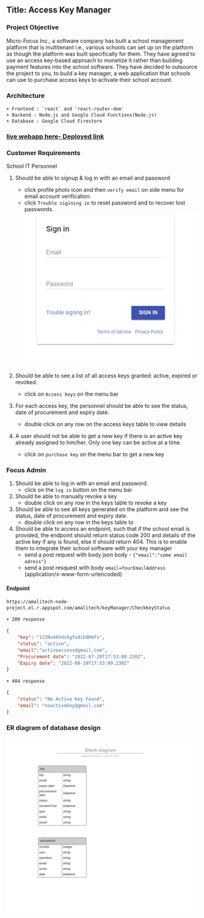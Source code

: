 
##  Title: Access Key Manager
### Project Objective
Micro-Focus Inc., a software company has built a school management platform that is multitenant i.e., various schools can set up on the platform as though the platform was built specifically for them. They have agreed to use an access key-based approach to monetize it rather than building payment features into the school software. They have decided to outsource the project to you, to build a key manager, a web application that schools can use to purchase access keys to activate their school account.

### Architecture
    + Frontend : `react` and 'react-router-dom'
    + Backend : Node.js and Google Cloud Functions(Node.js)
    + Database : Google Cloud Firestore

### [live webapp here- Deployed link](https://amalitech-node-project.el.r.appspot.com/static/amalitech/projects/keyManager/user/index.html)

### Customer Requirements
School IT Personnel
1. Should be able to signup & log in with an email and password 
    + click profile photo icon and then `verify email` on side menu for email account verification. 
    + click `Trouble sigining in` to  reset password and to recover lost passwords.
![plot](images/user_signin.JPG)

2. Should be able to see a list of all access keys granted: active, expired or revoked.
    + click on `Access keys` on the menu bar
3. For each access key, the personnel should be able to see the status, date of procurement and expiry date.
    + double click on any row on the access keys table to view details
4. A user should not be able to get a new key if there is an active key already assigned to him/her. Only one key can be active at a time.
    + click on `purchase key` on the menu bar  to get a new key

### Focus Admin
1. Should be able to log in with an email and password.
    + click on the `log in` button on the menu bar 
2. Should be able to manually revoke a key
    + double click on any row in the keys table to revoke a key
3. Should be able to see all keys generated on the platform and see the status, date of procurement and expiry date.
    + double click on any row in the keys table to
4. Should be able to access an endpoint, such that if the school email is provided, the endpoint should return status code 200 and details of the active key if any is found, else it should return 404. This is to enable them to integrate their school software with your key manager
    + send a post request with body json body - `{"email":"some email adress"}`  
    + send a post resquest with body `email=YourEmailAddress` (application/x-www-form-urlencoded)

#### Endpoint
```
https://amalitech-node-project.el.r.appspot.com/amalitech/keyManager/CheckKeyStatus

```
    + 200 response
```json
{
    "key": "123NsmkhdskgfudibdHmfs",
    "status": "active",
    "email":"activeaccess@gmail.com",
    "Procurement date": "2022-07-20T17:53:09.230Z",
    "Expiry date": "2022-08-20T17:53:09.230Z"
}
```
    + 404 response
```json
{
    "status": "No Active Key Found",
    "email": "noactivekey@gmail.com"
}
```


### ER diagram of database design
![plot](images/ER_diagram.jpeg)

